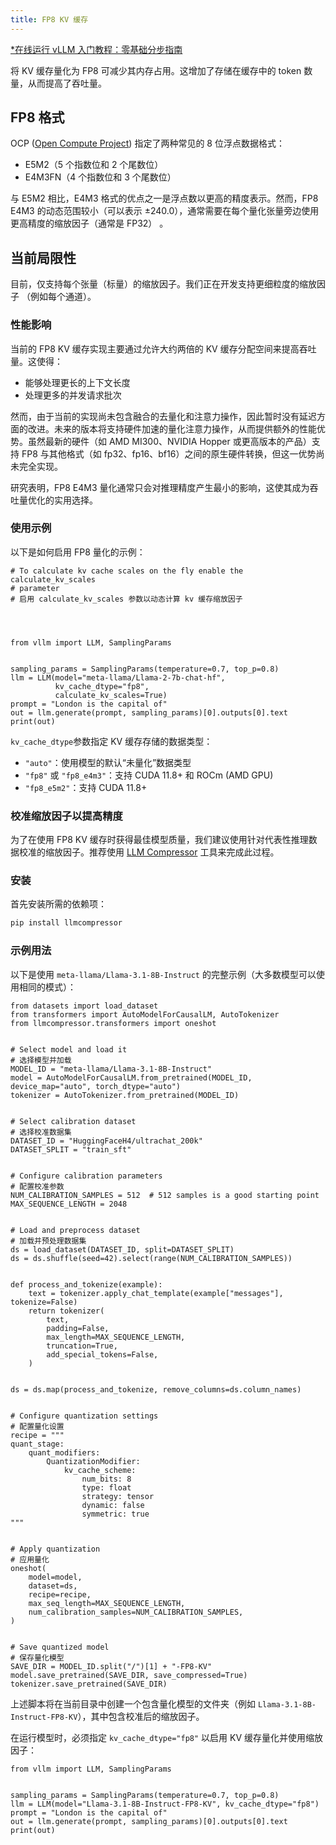 ```yaml
---
title: FP8 KV 缓存
---
```


[\*在线运行 vLLM 入门教程：零基础分步指南](https://openbayes.com/console/public/tutorials/rXxb5fZFr29?utm_source=vLLM-CNdoc&utm_medium=vLLM-CNdoc-V1&utm_campaign=vLLM-CNdoc-V1-25ap)

将 KV 缓存量化为 FP8 可减少其内存占用。这增加了存储在缓存中的 token 数量，从而提高了吞吐量。

## FP8 格式

OCP ([Open Compute Project](https://www.opencompute.org/)) 指定了两种常见的 8 位浮点数据格式：

- E5M2（5 个指数位和 2 个尾数位）
- E4M3FN（4 个指数位和 3 个尾数位）

与 E5M2 相比，E4M3 格式的优点之一是浮点数以更高的精度表示。然而，FP8 E4M3 的动态范围较小（可以表示 ±240.0），通常需要在每个量化张量旁边使用更高精度的缩放因子（通常是 FP32） 。

## 当前局限性

目前，仅支持每个张量（标量）的缩放因子。我们正在开发支持更细粒度的缩放因子 （例如每个通道）。

### 性能影响

当前的 FP8 KV 缓存实现主要通过允许大约两倍的 KV 缓存分配空间来提高吞吐量。这使得：

- 能够处理更长的上下文长度
- 处理更多的并发请求批次

然而，由于当前的实现尚未包含融合的去量化和注意力操作，因此暂时没有延迟方面的改进。未来的版本将支持硬件加速的量化注意力操作，从而提供额外的性能优势。虽然最新的硬件（如 AMD MI300、NVIDIA Hopper 或更高版本的产品）支持 FP8 与其他格式（如 fp32、fp16、bf16）之间的原生硬件转换，但这一优势尚未完全实现。

研究表明，FP8 E4M3 量化通常只会对推理精度产生最小的影响，这使其成为吞吐量优化的实用选择。

### 使用示例

以下是如何启用 FP8 量化的示例：

```plain
# To calculate kv cache scales on the fly enable the calculate_kv_scales
# parameter
# 启用 calculate_kv_scales 参数以动态计算 kv 缓存缩放因子




from vllm import LLM, SamplingParams


sampling_params = SamplingParams(temperature=0.7, top_p=0.8)
llm = LLM(model="meta-llama/Llama-2-7b-chat-hf",
          kv_cache_dtype="fp8",
          calculate_kv_scales=True)
prompt = "London is the capital of"
out = llm.generate(prompt, sampling_params)[0].outputs[0].text
print(out)
```

`kv_cache_dtype`参数指定 KV 缓存存储的数据类型：

- `"auto"`：使用模型的默认“未量化”数据类型
- `"fp8"` 或 `"fp8_e4m3"`：支持 CUDA 11.8+ 和 ROCm (AMD GPU)
- `"fp8_e5m2"`：支持 CUDA 11.8+

### 校准缩放因子以提高精度

为了在使用 FP8 KV 缓存时获得最佳模型质量，我们建议使用针对代表性推理数据校准的缩放因子。推荐使用 [LLM Compressor](https://github.com/vllm-project/llm-compressor/) 工具来完成此过程。

### 安装

首先安装所需的依赖项：

```go
pip install llmcompressor
```

### 示例用法

以下是使用 `meta-llama/Llama-3.1-8B-Instruct` 的完整示例（大多数模型可以使用相同的模式）：

```plain
from datasets import load_dataset
from transformers import AutoModelForCausalLM, AutoTokenizer
from llmcompressor.transformers import oneshot


# Select model and load it
# 选择模型并加载
MODEL_ID = "meta-llama/Llama-3.1-8B-Instruct"
model = AutoModelForCausalLM.from_pretrained(MODEL_ID, device_map="auto", torch_dtype="auto")
tokenizer = AutoTokenizer.from_pretrained(MODEL_ID)


# Select calibration dataset
# 选择校准数据集
DATASET_ID = "HuggingFaceH4/ultrachat_200k"
DATASET_SPLIT = "train_sft"


# Configure calibration parameters
# 配置校准参数
NUM_CALIBRATION_SAMPLES = 512  # 512 samples is a good starting point
MAX_SEQUENCE_LENGTH = 2048


# Load and preprocess dataset
# 加载并预处理数据集
ds = load_dataset(DATASET_ID, split=DATASET_SPLIT)
ds = ds.shuffle(seed=42).select(range(NUM_CALIBRATION_SAMPLES))


def process_and_tokenize(example):
    text = tokenizer.apply_chat_template(example["messages"], tokenize=False)
    return tokenizer(
        text,
        padding=False,
        max_length=MAX_SEQUENCE_LENGTH,
        truncation=True,
        add_special_tokens=False,
    )


ds = ds.map(process_and_tokenize, remove_columns=ds.column_names)


# Configure quantization settings
# 配置量化设置
recipe = """
quant_stage:
    quant_modifiers:
        QuantizationModifier:
            kv_cache_scheme:
                num_bits: 8
                type: float
                strategy: tensor
                dynamic: false
                symmetric: true
"""


# Apply quantization
# 应用量化
oneshot(
    model=model,
    dataset=ds,
    recipe=recipe,
    max_seq_length=MAX_SEQUENCE_LENGTH,
    num_calibration_samples=NUM_CALIBRATION_SAMPLES,
)


# Save quantized model
# 保存量化模型
SAVE_DIR = MODEL_ID.split("/")[1] + "-FP8-KV"
model.save_pretrained(SAVE_DIR, save_compressed=True)
tokenizer.save_pretrained(SAVE_DIR)
```

上述脚本将在当前目录中创建一个包含量化模型的文件夹（例如 `Llama-3.1-8B-Instruct-FP8-KV`），其中包含校准后的缩放因子。

在运行模型时，必须指定 `kv_cache_dtype="fp8"` 以启用 KV 缓存量化并使用缩放因子：

```plain
from vllm import LLM, SamplingParams


sampling_params = SamplingParams(temperature=0.7, top_p=0.8)
llm = LLM(model="Llama-3.1-8B-Instruct-FP8-KV", kv_cache_dtype="fp8")
prompt = "London is the capital of"
out = llm.generate(prompt, sampling_params)[0].outputs[0].text
print(out)
```
